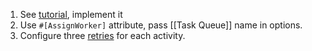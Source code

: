 1. See [tutorial](https://learn.temporal.io/tutorials/php/build_a_trip_booking_app/), implement it
2. Use `#[AssignWorker]` attribute, pass [[Task Queue]] name in options.
3. Configure three [retries](https://docs.temporal.io/develop/php/failure-detection#activity-retries) for each activity.

